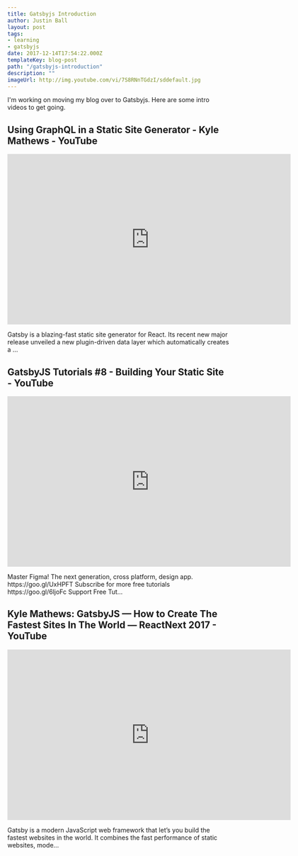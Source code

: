 ```yaml
---
title: Gatsbyjs Introduction
author: Justin Ball
layout: post
tags:
- learning
- gatsbyjs
date: 2017-12-14T17:54:22.000Z
templateKey: blog-post
path: "/gatsbyjs-introduction"
description: ""
imageUrl: http://img.youtube.com/vi/7S8RNnTGdzI/sddefault.jpg
---
```

<p>I'm working on moving my blog over to Gatsbyjs. Here are some intro videos to get going.</p>
<div class="youtube-videos video-responsive">

<div id="7S8RNnTGdzI" class="youtube-video">
  <h2 class="youtube-title">Using GraphQL in a Static Site Generator - Kyle Mathews - YouTube</h2>
  <iframe src="https://www.youtube.com/embed/7S8RNnTGdzI" frameborder="0" width="640" height="385" allowfullscreen>
    <p>Your browser does not support iframes.</p>
  </iframe>
  <p class="youtube-description">Gatsby is a blazing-fast static site generator for React. Its recent new major release unveiled a new plugin-driven data layer which automatically creates a ...</p>
</div>
<div id="9Jr5u1Imbjw" class="youtube-video">
  <h2 class="youtube-title">GatsbyJS Tutorials #8 - Building Your Static Site - YouTube</h2>
  <iframe src="https://www.youtube.com/embed/9Jr5u1Imbjw" frameborder="0" width="640" height="385" allowfullscreen>
    <p>Your browser does not support iframes.</p>
  </iframe>
  <p class="youtube-description">Master Figma! The next generation, cross platform, design app. https://goo.gl/UxHPFT Subscribe for more free tutorials https://goo.gl/6ljoFc Support Free Tut...</p>
</div>
<div id="Gtd-Ht-D0sg" class="youtube-video">
  <h2 class="youtube-title">Kyle Mathews: GatsbyJS — How to Create The Fastest Sites In The World — ReactNext 2017 - YouTube</h2>
  <iframe src="https://www.youtube.com/embed/Gtd-Ht-D0sg" frameborder="0" width="640" height="385" allowfullscreen>
    <p>Your browser does not support iframes.</p>
  </iframe>
  <p class="youtube-description">Gatsby is a modern JavaScript web framework that let’s you build the fastest websites in the world. It combines the fast performance of static websites, mode...</p>
</div>
</div>